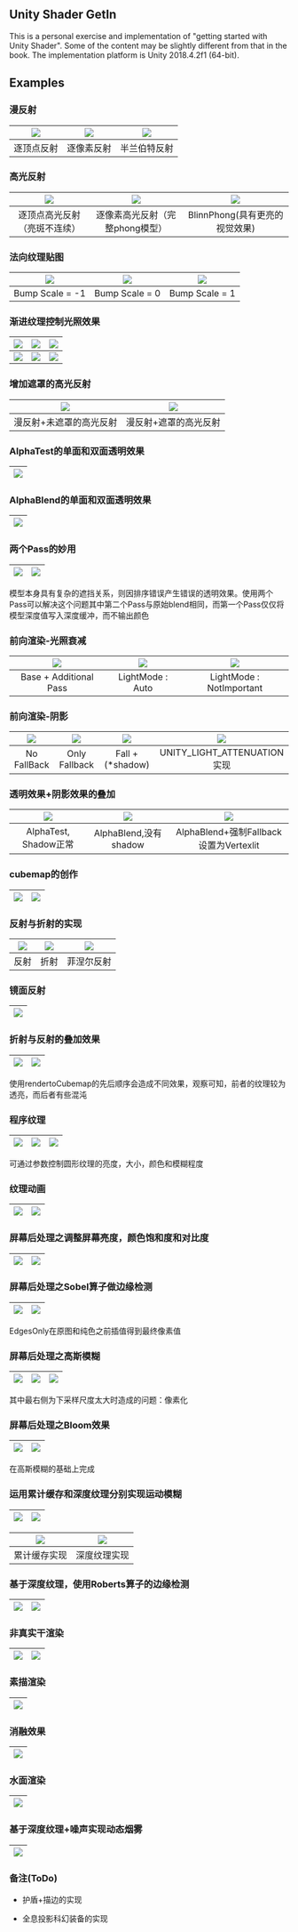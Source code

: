 ## Unity Shader GetIn

This is a personal exercise and implementation of "getting started with Unity Shader". Some of the content may be slightly different from that in the book. The implementation platform is Unity 2018.4.2f1 (64-bit).



## Examples
### 漫反射

| ![](Examples/1_1.png)  | ![](Examples/1_2.png) | ![](Examples/1_3.png) |
|:----------:|:---:|:--------:|
| 逐顶点反射  | 逐像素反射 | 半兰伯特反射    | 

### 高光反射

| ![](Examples/2_1.png)  | ![](Examples/2_2.png) | ![](Examples/2_3.png) |
|:----------:|:---:|:--------:|
| 逐顶点高光反射（亮斑不连续）  | 逐像素高光反射（完整phong模型） | BlinnPhong(具有更亮的视觉效果)| 

### 法向纹理贴图

| ![](Examples/3_1.png)  | ![](Examples/3_2.png) | ![](Examples/3_3.png) |
|:----------:|:---:|:--------:|
| Bump Scale = -1  | Bump Scale = 0 | Bump Scale = 1| 

### 渐进纹理控制光照效果

| ![](Examples/4_1.png)  | ![](Examples/4_2.png) | ![](Examples/4_3.png) |
|:----------:|:---:|:--------:|
| ![](Examples/4_1_1.png)  | ![](Examples/4_2_1.png) | ![](Examples/4_3_1.png) |

### 增加遮罩的高光反射

| ![](Examples/5_1.png)  | ![](Examples/5_2.png) |
|:----------:|:---:|
| 漫反射+未遮罩的高光反射 | 漫反射+遮罩的高光反射 |

### AlphaTest的单面和双面透明效果

| ![](Examples/6_1.png)  |
|:----------:|


### AlphaBlend的单面和双面透明效果

| ![](Examples/7_1.png)  |
|:----------:|
### 两个Pass的妙用

| ![](Examples/8_1.png)  | ![](Examples/8_2.png) |
|:-------:|:---:|

模型本身具有复杂的遮挡关系，则因排序错误产生错误的透明效果。使用两个Pass可以解决这个问题其中第二个Pass与原始blend相同，而第一个Pass仅仅将模型深度值写入深度缓冲，而不输出颜色


### 前向渲染-光照衰减

| ![](Examples/9_1.png)  | ![](Examples/9_2.png) | ![](Examples/9_3.png) |
|:----------:|:---:|:--------:|
| Base + Additional Pass  | LightMode : Auto | LightMode : NotImportant| 

### 前向渲染-阴影


| ![](Examples/10_1.png)  | ![](Examples/10_2.png) | ![](Examples/10_3.png) |![](Examples/10_4.png)|
|:-------:|:---:|:--------:|:-----:|
| No FallBack  | Only Fallback | Fall +(*shadow) |UNITY_LIGHT_ATTENUATION实现| 

### 透明效果+阴影效果的叠加

| ![](Examples/11_1.png)  | ![](Examples/11_2.png) | ![](Examples/11_3.png) |
|:----------:|:---:|:--------:|
| AlphaTest, Shadow正常  | AlphaBlend,没有shadow |AlphaBlend+强制Fallback设置为Vertexlit| 

### cubemap的创作

| ![](Examples/12_1.png)  | ![](Examples/12_2.png) | 
|:----------:|:---:|

### 反射与折射的实现

| ![](Examples/13_1.png)  | ![](Examples/13_2.png) | ![](Examples/13_3.png) |
|:----------:|:---:|:--------:|
| 反射|折射|菲涅尔反射| 

### 镜面反射

|![](Examples/14_1.png)|
|:--------:|

### 折射与反射的叠加效果

| ![](Examples/15_1.png)  | ![](Examples/15_2.png) |
|:---:|:--------:|
使用rendertoCubemap的先后顺序会造成不同效果，观察可知，前者的纹理较为透亮，而后者有些混沌

### 程序纹理

| ![](Examples/16_1.png)  | ![](Examples/16_2.png) | ![](Examples/16_3.png) |
|:----------:|:---:|:--------:|
可通过参数控制圆形纹理的亮度，大小，颜色和模糊程度

### 纹理动画

| ![](Examples/17_1.gif)  | ![](Examples/17_2.gif) |
|:---:|:--------:|

### 屏幕后处理之调整屏幕亮度，颜色饱和度和对比度

| ![](Examples/18_1.png)  | ![](Examples/18_2.png) |
|:---:|:--------:|

### 屏幕后处理之Sobel算子做边缘检测

| ![](Examples/19_1.png)  | ![](Examples/19_2.png) |
|:---:|:--------:|
EdgesOnly在原图和纯色之前插值得到最终像素值

### 屏幕后处理之高斯模糊

| ![](Examples/20_1.png)  | ![](Examples/20_2.png) | ![](Examples/20_3.png) |
|:----------:|:---:|:--------:|
其中最右侧为下采样尺度太大时造成的问题：像素化

### 屏幕后处理之Bloom效果

| ![](Examples/21_1.png)  | ![](Examples/21_2.png) |
|:---:|:--------:|
在高斯模糊的基础上完成

### 运用累计缓存和深度纹理分别实现运动模糊

| ![](Examples/22_1.png)  | ![](Examples/22_2.png) |
|:---:|:--------:|

| ![](Examples/22_3.gif)  | ![](Examples/23_1.gif) |
|:---:|:--------:|
|累计缓存实现|深度纹理实现|

### 基于深度纹理，使用Roberts算子的边缘检测

| ![](Examples/24_1.png)  | ![](Examples/24_2.png) |
|:---:|:--------:|
### 非真实干渲染

| ![](Examples/25_1.png)  | ![](Examples/25_2.png) |
|:---:|:--------:|

### 素描渲染
| ![](Examples/26_1.png)  |
|:--------:|

### 消融效果

| ![](Examples/27_2.gif)  |
|:--------:|

### 水面渲染

| ![](Examples/28_1.gif)  |
|:--------:|

### 基于深度纹理+噪声实现动态烟雾

| ![](Examples/29_1.gif)  |
|:--------:|

### 备注(ToDo)
- 护盾+描边的实现

- 全息投影科幻装备的实现







































